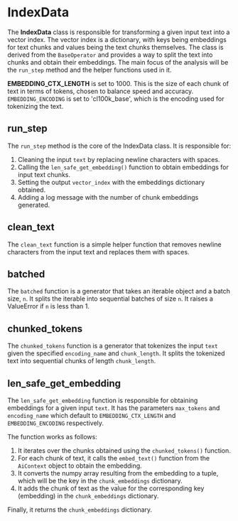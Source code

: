 # IndexData

The **IndexData** class is responsible for transforming a given input text into a vector index. The vector index is a dictionary, with keys being embeddings for text chunks and values being the text chunks themselves. The class is derived from the `BaseOperator` and provides a way to split the text into chunks and obtain their embeddings. The main focus of the analysis will be the `run_step` method and the helper functions used in it.

**EMBEDDING_CTX_LENGTH** is set to 1000. This is the size of each chunk of text in terms of tokens, chosen to balance speed and accuracy. `EMBEDDING_ENCODING` is set to 'cl100k_base', which is the encoding used for tokenizing the text.

## run_step

The `run_step` method is the core of the IndexData class. It is responsible for:

1. Cleaning the input `text` by replacing newline characters with spaces.
2. Calling the `len_safe_get_embedding()` function to obtain embeddings for input text chunks.
3. Setting the output `vector_index` with the embeddings dictionary obtained.
4. Adding a log message with the number of chunk embeddings generated.

## clean_text

The `clean_text` function is a simple helper function that removes newline characters from the input text and replaces them with spaces.

## batched

The `batched` function is a generator that takes an iterable object and a batch size, `n`. It splits the iterable into sequential batches of size `n`. It raises a ValueError if `n` is less than 1.

## chunked_tokens

The `chunked_tokens` function is a generator that tokenizes the input `text` given the specified `encoding_name` and `chunk_length`. It splits the tokenized text into sequential chunks of length `chunk_length`. 

## len_safe_get_embedding

The `len_safe_get_embedding` function is responsible for obtaining embeddings for a given input `text`. It has the parameters `max_tokens` and `encoding_name` which default to `EMBEDDING_CTX_LENGTH` and `EMBEDDING_ENCODING` respectively.

The function works as follows:

1. It iterates over the chunks obtained using the `chunked_tokens()` function.
2. For each chunk of text, it calls the `embed_text()` function from the `AiContext` object to obtain the embedding.
3. It converts the numpy array resulting from the embedding to a tuple, which will be the key in the `chunk_embeddings` dictionary.
4. It adds the chunk of text as the value for the corresponding key (embedding) in the `chunk_embeddings` dictionary.

Finally, it returns the `chunk_embeddings` dictionary.